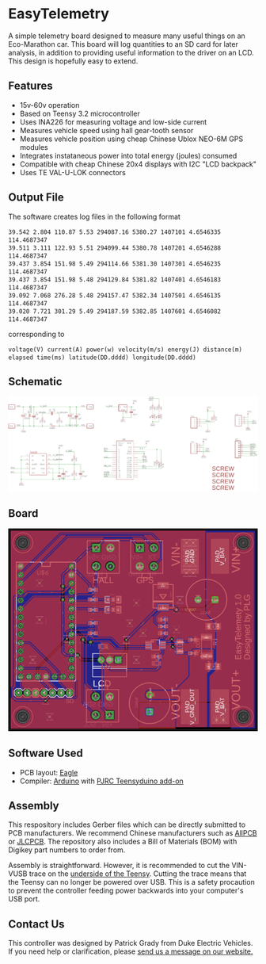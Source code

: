 # EasyTelemetry

A simple telemetry board designed to measure many useful things on an Eco-Marathon car. This board will log quantities to an SD card for later analysis, in addition to providing useful information to the driver on an LCD. This design is hopefully easy to extend.

## Features
* 15v-60v operation
* Based on Teensy 3.2 microcontroller
* Uses INA226 for measuring voltage and low-side current
* Measures vehicle speed using hall gear-tooth sensor
* Measures vehicle position using cheap Chinese Ublox NEO-6M GPS modules
* Integrates instataneous power into total energy (joules) consumed
* Compatible with cheap Chinese 20x4 displays with I2C "LCD backpack"
* Uses TE VAL-U-LOK connectors

## Output File

The software creates log files in the following format

```
39.542 2.804 110.87 5.53 294087.16 5380.27 1407101 4.6546335 114.4687347
39.511 3.111 122.93 5.51 294099.44 5380.78 1407201 4.6546288 114.4687347
39.437 3.854 151.98 5.49 294114.66 5381.30 1407301 4.6546235 114.4687347
39.437 3.854 151.98 5.48 294129.84 5381.82 1407401 4.6546183 114.4687347
39.092 7.068 276.28 5.48 294157.47 5382.34 1407501 4.6546135 114.4687347
39.020 7.721 301.29 5.49 294187.59 5382.85 1407601 4.6546082 114.4687347
```

corresponding to
```
voltage(V) current(A) power(w) velocity(m/s) energy(J) distance(m) elapsed time(ms) latitude(DD.dddd) longitude(DD.dddd)
```

## Schematic

![Schematic](/board/sch.png)

## Board

![Board](/board/board.png)

## Software Used

* PCB layout: [Eagle](https://www.autodesk.com/products/eagle/free-download)
* Compiler: [Arduino](https://www.arduino.cc/) with [PJRC Teensyduino add-on](https://www.pjrc.com/teensy/td_download.html)

## Assembly

This respository includes Gerber files which can be directly submitted to PCB manufacturers. We recommend Chinese manufacturers such as [AllPCB](https://www.allpcb.com/) or [JLCPCB](https://jlcpcb.com/). The repository also includes a Bill of Materials (BOM) with Digikey part numbers to order from.

Assembly is straightforward. However, it is recommended to cut the VIN-VUSB trace on the [underside of the Teensy](https://www.pjrc.com/teensy/card7b_rev1.pdf). Cutting the trace means that the Teensy can no longer be powered over USB. This is a safety procaution to prevent the controller feeding power backwards into your computer's USB port. 

## Contact Us

This controller was designed by Patrick Grady from Duke Electric Vehicles. If you need help or clarification, please [send us a message on our website.](http://www.duke-ev.org/dev-contact-us)